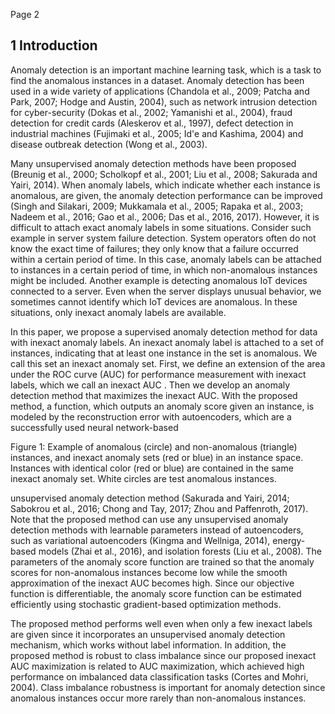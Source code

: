 Page 2

## 1 Introduction

Anomaly detection is an important machine learning task, which is a task to find the anomalous instances in a dataset. Anomaly detection has been used in a wide variety of applications (Chandola et al., 2009; Patcha and Park, 2007; Hodge and Austin, 2004), such as network intrusion detection for cyber-security (Dokas et al., 2002; Yamanishi et al., 2004), fraud detection for credit cards (Aleskerov et al., 1997), defect detection in industrial machines (Fujimaki et al., 2005; Id'e and Kashima, 2004) and disease outbreak detection (Wong et al., 2003).

Many unsupervised anomaly detection methods have been proposed (Breunig et al., 2000; Scholkopf et al., 2001; Liu et al., 2008; Sakurada and Yairi, 2014). When anomaly labels, which indicate whether each instance is anomalous, are given, the anomaly detection performance can be improved (Singh and Silakari, 2009; Mukkamala et al., 2005; Rapaka et al., 2003; Nadeem et al., 2016; Gao et al., 2006; Das et al., 2016, 2017). However, it is difficult to attach exact anomaly labels in some situations. Consider such example in server system failure detection. System operators often do not know the exact time of failures; they only know that a failure occurred within a certain period of time. In this case, anomaly labels can be attached to instances in a certain period of time, in which non-anomalous instances might be included. Another example is detecting anomalous IoT devices connected to a server. Even when the server displays unusual behavior, we sometimes cannot identify which IoT devices are anomalous. In these situations, only inexact anomaly labels are available.

In this paper, we propose a supervised anomaly detection method for data with inexact anomaly labels. An inexact anomaly label is attached to a set of instances, indicating that at least one instance in the set is anomalous. We call this set an inexact anomaly set. First, we define an extension of the area under the ROC curve (AUC) for performance measurement with inexact labels, which we call an inexact AUC . Then we develop an anomaly detection method that maximizes the inexact AUC. With the proposed method, a function, which outputs an anomaly score given an instance, is modeled by the reconstruction error with autoencoders, which are a successfully used neural network-based

Figure 1: Example of anomalous (circle) and non-anomalous (triangle) instances, and inexact anomaly sets (red or blue) in an instance space. Instances with identical color (red or blue) are contained in the same inexact anomaly set. White circles are test anomalous instances.

<!-- image -->

unsupervised anomaly detection method (Sakurada and Yairi, 2014; Sabokrou et al., 2016; Chong and Tay, 2017; Zhou and Paffenroth, 2017). Note that the proposed method can use any unsupervised anomaly detection methods with learnable parameters instead of autoencoders, such as variational autoencoders (Kingma and Wellniga, 2014), energy-based models (Zhai et al., 2016), and isolation forests (Liu et al., 2008). The parameters of the anomaly score function are trained so that the anomaly scores for non-anomalous instances become low while the smooth approximation of the inexact AUC becomes high. Since our objective function is differentiable, the anomaly score function can be estimated efficiently using stochastic gradient-based optimization methods.

The proposed method performs well even when only a few inexact labels are given since it incorporates an unsupervised anomaly detection mechanism, which works without label information. In addition, the proposed method is robust to class imbalance since our proposed inexact AUC maximization is related to AUC maximization, which achieved high performance on imbalanced data classification tasks (Cortes and Mohri, 2004). Class imbalance robustness is important for anomaly detection since anomalous instances occur more rarely than non-anomalous instances.